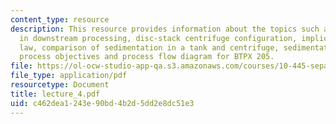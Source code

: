 ```yaml
---
content_type: resource
description: This resource provides information about the topics such as use of centrifugation
  in downstream processing, disc-stack centrifuge configuration, implications of stoke?s
  law, comparison of sedimentation in a tank and centrifuge, sedimentation velocity,
  process objectives and process flow diagram for BTPX 205.
file: https://ol-ocw-studio-app-qa.s3.amazonaws.com/courses/10-445-separation-processes-for-biochemical-products-summer-2005/c462dea1243e90bd4b2d5dd2e8dc51e3_lecture_4.pdf
file_type: application/pdf
resourcetype: Document
title: lecture_4.pdf
uid: c462dea1-243e-90bd-4b2d-5dd2e8dc51e3
---
```

